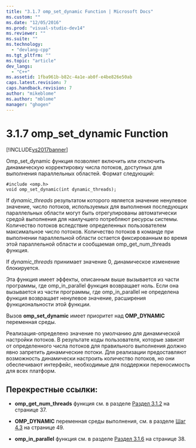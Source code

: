 ```yaml
---
title: "3.1.7 omp_set_dynamic Function | Microsoft Docs"
ms.custom: ""
ms.date: "12/05/2016"
ms.prod: "visual-studio-dev14"
ms.reviewer: ""
ms.suite: ""
ms.technology: 
  - "devlang-cpp"
ms.tgt_pltfrm: ""
ms.topic: "article"
dev_langs: 
  - "C++"
ms.assetid: 1fba961b-b82c-4a1e-ab0f-e4be826e50ab
caps.latest.revision: 7
caps.handback.revision: 7
author: "mikeblome"
ms.author: "mblome"
manager: "ghogen"
---
```

# 3.1.7 omp_set_dynamic Function
[!INCLUDE[vs2017banner](../../assembler/inline/includes/vs2017banner.md)]

Omp\_set\_dynamic функция позволяет включить или отключить динамическую корректировку числа потоков, доступных для выполнения параллельных областей.  Формат следующий:  
  
```  
#include <omp.h>  
void omp_set_dynamic(int dynamic_threads);  
```  
  
 If *dynamic\_threads* результатом которого является значение ненулевое значение, число потоков, используемых для выполнения последующих параллельных области могут быть отрегулированы автоматически средой выполнения для наилучшего потребляют ресурсы системы.  Количество потоков вследствие определенных пользователем максимальное число потоков.  Количество потоков в команде при выполнении параллельной области остается фиксированным во время этой параллельной области и сообщаемая omp\_get\_num\_threads функция.  
  
 If *dynamic\_threads* принимает значение 0, динамическое изменение блокируется.  
  
 Эта функция имеет эффекты, описанным выше вызывается из части программы, где omp\_in\_parallel функция возвращает ноль.  Если она вызывается из части программы, где omp\_in\_parallel не определена функция возвращает ненулевое значение, расширения функциональности этой функции.  
  
 Вызов **omp\_set\_dynamic** имеет приоритет над  **OMP\_DYNAMIC** переменная среды.  
  
 Реализация\-определено значение по умолчанию для динамической настройки потоков.  В результате коды пользователя, которые зависят от определенного числа потоков для правильного выполнения должно явно запретить динамические потоки.  Для реализации предоставляют возможность динамически настроить количество потоков, но они обеспечивают интерфейс, необходимые для поддержки переносимость для всех платформ.  
  
## Перекрестные ссылки:  
  
-   **omp\_get\_num\_threads** функция см. в разделе  [Раздел 3.1.2](../../parallel/openmp/3-1-2-omp-get-num-threads-function.md) на странице 37.  
  
-   **OMP\_DYNAMIC** переменная среды выполнения, см. в разделе  [Шаг 4.3](../../parallel/openmp/4-3-omp-dynamic.md) на странице 49.  
  
-   **omp\_in\_parallel** функция см. в разделе  [Раздел 3.1.6](../../parallel/openmp/3-1-6-omp-in-parallel-function.md) на странице 38.